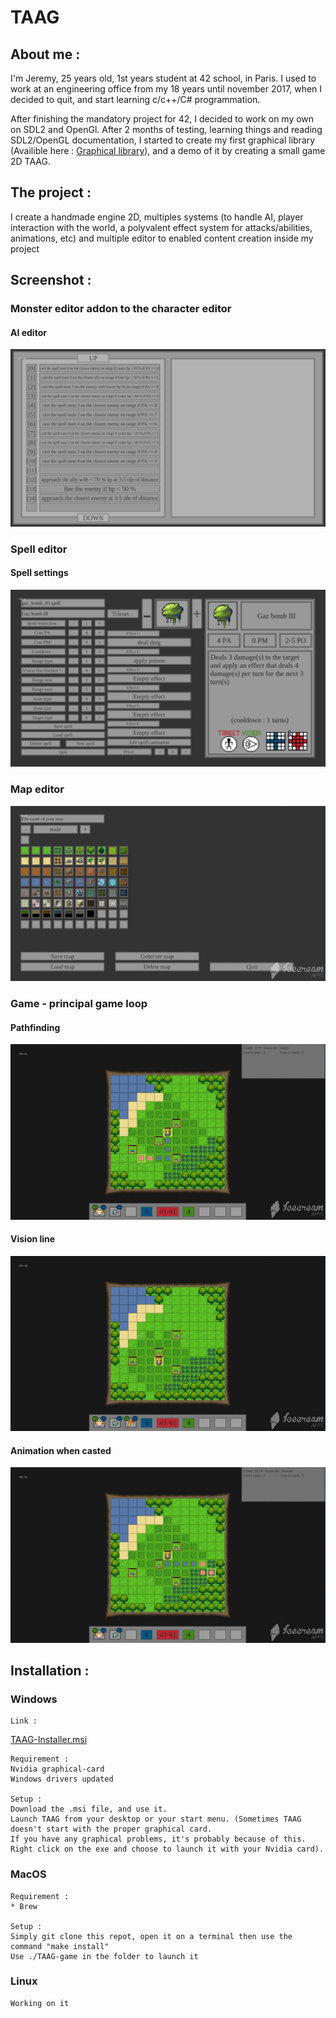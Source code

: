 # TAAG

## About me :

I'm Jeremy, 25 years old, 1st years student at 42 school, in Paris.
I used to work at an engineering office from my 18 years until november 2017, when I decided to quit, and start learning c/c++/C# programmation.

After finishing the mandatory project for 42, I decided to work on my own on SDL2 and OpenGl. After 2 months of testing, learning things and reading SDL2/OpenGL documentation, I started to create my first graphical library (Availible here : 
[Graphical library]()), and a demo of it by creating a small game 2D TAAG.

## The project :
I create a handmade engine 2D, multiples systems (to handle AI, player interaction with the world, a polyvalent effect system for attacks/abilities, animations, etc) and multiple editor to enabled content creation inside my project

## Screenshot :

### Monster editor addon to the character editor
#### AI editor
![Starting_menu](ressources/readme/AI_editor.png)

### Spell editor
#### Spell settings
![Starting_menu](ressources/readme/spell_editor.png)

### Map editor
![Starting_menu](ressources/readme/map_editor.gif)

### Game - principal game loop
#### Pathfinding
![Starting_menu](ressources/readme/Pathfinding.gif)
#### Vision line
![Starting_menu](ressources/readme/vision_line.gif)
#### Animation when casted
![Starting_menu](ressources/readme/animation.gif)


## Installation :

### Windows
```
Link :
```

[TAAG-Installer.msi](https://drive.google.com/open?id=1xsZ6ITREkvIzhX4wHdFt207bGUUx6R1r)
```
Requirement :
Nvidia graphical-card
Windows drivers updated

Setup :
Download the .msi file, and use it.
Launch TAAG from your desktop or your start menu. (Sometimes TAAG doesn't start with the proper graphical card.
If you have any graphical problems, it's probably because of this.
Right click on the exe and choose to launch it with your Nvidia card).
```

### MacOS
```
Requirement :
* Brew

Setup :
Simply git clone this repot, open it on a terminal then use the command "make install"
Use ./TAAG-game in the folder to launch it
```

### Linux
```
Working on it
```
